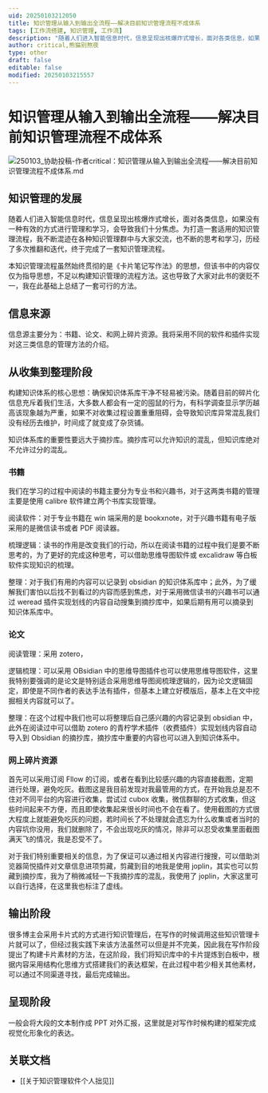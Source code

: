 ```yaml
---
uid: 20250103212050
title: 知识管理从输入到输出全流程——解决目前知识管理流程不成体系
tags: [工作流搭建, 知识管理, 工作流]
description: "随着人们进入智能信息时代，信息呈现出核爆炸式增长，面对各类信息，如果没有一种有效的方式进行管理和学习，会导致我们十分焦虑。为打造一套适用的知识管理流程，我不断混迹在各种知识管理群中与大家交流，也不断的思考和学习，历经了多次推翻和迭代，终于完成了一套知识管理流程。\r\r本知识管理流程虽然始终贯彻的是《卡片笔记写作法》的思想，但该书中的内容仅仅为指导思想，不足以构建知识管理的流程方法。这也导致了大家对此书的褒贬不一，我在此基础上总结了一套可行的方法。"
author: critical,熊猫别熬夜
type: other
draft: false
editable: false
modified: 20250103215557
---
```


# 知识管理从输入到输出全流程——解决目前知识管理流程不成体系

![250103_协助投稿-作者critical：知识管理从输入到输出全流程——解决目前知识管理流程不成体系.md](https://cdn.pkmer.cn/images/202501032121234.png!pkmer)

## 知识管理的发展

随着人们进入智能信息时代，信息呈现出核爆炸式增长，面对各类信息，如果没有一种有效的方式进行管理和学习，会导致我们十分焦虑。为打造一套适用的知识管理流程，我不断混迹在各种知识管理群中与大家交流，也不断的思考和学习，历经了多次推翻和迭代，终于完成了一套知识管理流程。

本知识管理流程虽然始终贯彻的是《卡片笔记写作法》的思想，但该书中的内容仅仅为指导思想，不足以构建知识管理的流程方法。这也导致了大家对此书的褒贬不一，我在此基础上总结了一套可行的方法。

## 信息来源

信息源主要分为：书籍、论文、和网上碎片资源。我将采用不同的软件和插件实现对这三类信息的管理方法的介绍。

## 从收集到整理阶段

构建知识体系的核心思想：确保知识体系库干净不轻易被污染。随着目前的碎片化信息充斥着我们生活，大多数人都会有一定的囤鼠的行为，有科学调查显示学历越高该现象越为严重，如果不对收集过程设置重重阻碍，会导致知识库异常混乱我们没有经历去维护，时间成了就变成了杂货铺。

知识体系库的重要性要远大于摘抄库。摘抄库可以允许知识的混乱，但知识库绝对不允许过分的混乱。

### 书籍

我们在学习的过程中阅读的书籍主要分为专业书和兴趣书，对于这两类书籍的管理主要是使用 calibre 软件建立两个书库实现管理。

阅读软件：对于专业书籍在 win 端采用的是 bookxnote，对于兴趣书籍有电子版采用的是微信读书或者 PDF 阅读器。

梳理逻辑：读书的作用是改变我们的行动，所以在阅读书籍的过程中我们是要不断思考的，为了更好的完成这种思考，可以借助思维导图软件或 excalidraw 等白板软件实现知识的梳理。

整理：对于我们有用的内容可以记录到 obsidian 的知识体系库中；此外，为了缓解我们害怕以后找不到看过的内容而感到焦虑，对于采用微信读书的兴趣书可以通过 weread 插件实现划线的内容自动搜集到摘抄库中，如果后期有用可以摘录到知识体系库中。

### 论文

阅读管理：采用 zotero，

逻辑梳理：可以采用 OBsidian 中的思维导图插件也可以使用思维导图软件，这里我特别要强调的是论文是特别适合采用思维导图阅梳理逻辑的，因为论文逻辑固定，即使是不同作者的表达手法有插件，但基本上建立好模版后，基本上在文中挖掘相关内容就可以了。

整理：在这个过程中我们也可以将整理后自己感兴趣的内容记录到 obsidian 中，此外在阅读过中可以借助 zotero 的青柠学术插件（收费插件）实现划线内容自动导入到 Obsidian 的摘抄库，摘抄库中重要的内容也可以进入到知识体系中。

### 网上碎片资源

首先可以采用订阅 Fllow 的订阅，或者在看到比较感兴趣的内容直接截图，定期进行处理，避免吃灰。截图这是我目前发现对我最管用的方式，在开始我总是忍不住对不同平台的内容进行收集，尝试过 cubox 收集，微信群聊的方式收集，但这些时间起来不方便，而且即使收集起来很长时间也不会在看了。使用截图的方式很大程度上就能避免吃灰的问题，若时间长了不处理就会遗忘为什么收集或者当时的内容坑你没用，我们就删除了，不会出现吃灰的情况，除非可以忍受收集里面截图满天飞的情况，我是忍受不了。

对于我们特别重要相关的信息，为了保证可以通过相关内容进行搜搜，可以借助浏览器简悦插件对文章信息进项剪藏，剪藏到目的地我是使用 joplin，其实也可以剪藏到摘抄库，我为了稍微减轻一下我摘抄库的混乱，我使用了 joplin，大家这里可以自行选择，在这里我也标注了虚线。

## 输出阶段

很多博主会采用卡片式的方式进行知识管理后，在写作的时候调用这些知识管理卡片就可以了，但经过我实践下来该方法虽然可以但是并不完美，因此我在写作阶段提出了构建卡片素材的方法，在这阶段，我们将知识库中的卡片提炼到白板中，根据内容采用结构化思维方式搭建我们的表达框架，在此过程中若少相关其他素材，可以通过不同渠道寻找，最后完成输出。

## 呈现阶段

一般会将大段的文本制作成 PPT 对外汇报，这里就是对写作时候构建的框架完成视觉化形象化的表达。

## 关联文档

- [[关于知识管理软件个人拙见]]